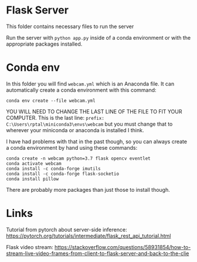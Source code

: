 # Flask Server
This folder contains necessary files to run the server

Run the server with `python app.py` inside of a conda environment or with the appropriate packages installed.


# Conda env
In this folder you will find `webcam.yml` which is an Anaconda file. It can automatically create a conda environment with this command: 
```
conda env create --file webcam.yml
```
YOU WILL NEED TO CHANGE THE LAST LINE OF THE FILE TO FIT YOUR COMPUTER. 
This is the last line: `prefix: C:\Users\rptal\miniconda3\envs\webcam` but you must change that to wherever your miniconda or anaconda is installed I think.

I have had problems with that in the past though, so you can always create a conda environment by hand using these commands:
```
conda create -n webcam python=3.7 flask opencv eventlet
conda activate webcam
conda install -c conda-forge imutils
conda install -c conda-forge flask-socketio
conda install pillow
```
There are probably more packages than just those to install though.

# Links
Tutorial from pytorch about server-side inference:
https://pytorch.org/tutorials/intermediate/flask_rest_api_tutorial.html

Flask video stream: 
https://stackoverflow.com/questions/58931854/how-to-stream-live-video-frames-from-client-to-flask-server-and-back-to-the-clie
